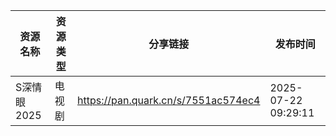 | 资源名称     | 资源类型 | 分享链接                                | 发布时间                |
| -------- | ---- | ----------------------------------- | ------------------- |
| S深情眼2025 | 电视剧  | https://pan.quark.cn/s/7551ac574ec4 | 2025-07-22 09:29:11 |
